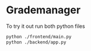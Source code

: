 # Grademanager

To try it out run both python files
```bash
python ./frontend/main.py 
python ./backend/app.py
```